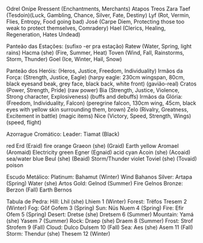 Odrel Onípe Rressent            (Enchantments, Merchants)
Atapos Treos Zara Taef (Tesdoin)(Luck, Gambling, Chance, Silver, Fate, Destiny)
Lyf                             (Rot, Vermin, Flies, Entropy, Food going bad)
José                            (Carpe Diem, Protecting those too weak to protect themselves, Comradery)
Hael                            (Clerics, Healing, Regeneration, Hates Undead)

Panteão das Estações: (sufixo -er pra estação)
  Ratew                         (Water, Spring, light rains)
  Hacma (she)                   (Fire, Summer, Heat)
  Toven                         (Wind, Fall, Rainstorms, Storm, Thunder)
  Goel                          (Ice, Winter, Hail, Snow)

Panteão dos Heróis:             (Heros, Justice, Freedom, Individuality)
  Irmãos da Força:              (Strength, Justice, Eagle) (harpy eagle: 230cm wingspan, 80cm, black eyesand beak, grey face, black back, white front) (gavião-real)
    Cratos                      (Power, Strength, Pride)                                          (raw power)
    Bia                         (Strength, Justice, Violence, Strong character, Explosiveness)    (buffs and debuffs)
  Irmãos da Glória:             (Freedom, Individuality, Falcon) (peregrine falcon, 130cm wing, 45cm, black eyes with yellow skin surrounding them, brown)
    Zelo                        (Rivalry, Greatness, Excitement in battle)                        (magic items)
    Nice                        (Victory, Speed, Strength, Wings)                                 (speed, flight)

Azorrague Cromático:
  Leader: Tiamat (Black)

  red       Erd             (Eraid)     fire
  orange    Graeon  (she)   (Graid)     Earth
  yellow    Aromael         (Aromaid)   Electricity
  green     Egner           (Egnaid)    acid
  cyan      Acoin   (she)   (Acoaid)    sea/water
  blue      Beul    (she)   (Beaid)     Storm/Thunder
  violet    Toviel  (she)   (Tovaid)    poison

Escudo Metálico:
  Platinum:   Bahamut (Winter)  Wind            Bahanos
  Silver:     Artapa  (Spring)  Water   (she)   Artos
  Gold:       Gelnod  (Summer)  Fire            Gelnos
  Bronze:     Berzon  (Fall)    Earth           Bernos

Tabula de Pedra:
  Hill:     Lhil      (she)   Lhiem     1   (Winter)
  Forest:   Trëfos            Tresem    2   (Winter)
  Fog:      Gôf               Gofem     3   (Spring)
  Sun:      Nüs               Nuem      4   (Spring)
  Fire:     Efir              Ofem      5   (Spring)
  Desert:   Dretse    (she)   Dretsem   6   (Summer)
  Mountain: Yamá      (she)   Yasem     7   (Summer)
  Rock:     Draep     (she)   Draem     8   (Summer)
  Frost:    Strof             Strofem   9   (Fall)
  Cloud:    Dulco             Dulsem    10  (Fall)
  Sea:      Aes       (she)   Asem      11  (Fall)
  Storm:    Thendur   (she)   Thesem    12  (Winter)
